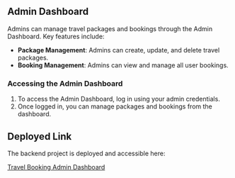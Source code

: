 ## Admin Dashboard

Admins can manage travel packages and bookings through the Admin Dashboard. Key features include:

- **Package Management**: Admins can create, update, and delete travel packages.
- **Booking Management**: Admins can view and manage all user bookings.

### Accessing the Admin Dashboard

1. To access the Admin Dashboard, log in using your admin credentials.
2. Once logged in, you can manage packages and bookings from the dashboard.

## Deployed Link

The backend project is deployed and accessible here:

[Travel Booking Admin Dashboard](https://travel-agency-app-backend.vercel.app/)
